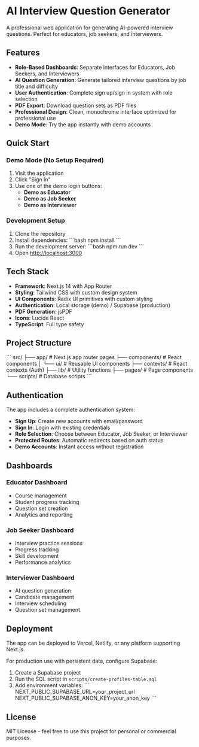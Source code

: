 # AI Interview Question Generator

A professional web application for generating AI-powered interview questions. Perfect for educators, job seekers, and interviewers.

## Features

- **Role-Based Dashboards**: Separate interfaces for Educators, Job Seekers, and Interviewers
- **AI Question Generation**: Generate tailored interview questions by job title and difficulty
- **User Authentication**: Complete sign up/sign in system with role selection
- **PDF Export**: Download question sets as PDF files
- **Professional Design**: Clean, monochrome interface optimized for professional use
- **Demo Mode**: Try the app instantly with demo accounts

## Quick Start

### Demo Mode (No Setup Required)

1. Visit the application
2. Click "Sign In"
3. Use one of the demo login buttons:
   - **Demo as Educator**
   - **Demo as Job Seeker**
   - **Demo as Interviewer**

### Development Setup

1. Clone the repository
2. Install dependencies:
   \`\`\`bash
   npm install
   \`\`\`
3. Run the development server:
   \`\`\`bash
   npm run dev
   \`\`\`
4. Open [http://localhost:3000](http://localhost:3000)

## Tech Stack

- **Framework**: Next.js 14 with App Router
- **Styling**: Tailwind CSS with custom design system
- **UI Components**: Radix UI primitives with custom styling
- **Authentication**: Local storage (demo) / Supabase (production)
- **PDF Generation**: jsPDF
- **Icons**: Lucide React
- **TypeScript**: Full type safety

## Project Structure

\`\`\`
src/
├── app/                 # Next.js app router pages
├── components/          # React components
│   └── ui/             # Reusable UI components
├── contexts/           # React contexts (Auth)
├── lib/                # Utility functions
├── pages/              # Page components
└── scripts/            # Database scripts
\`\`\`

## Authentication

The app includes a complete authentication system:

- **Sign Up**: Create new accounts with email/password
- **Sign In**: Login with existing credentials
- **Role Selection**: Choose between Educator, Job Seeker, or Interviewer
- **Protected Routes**: Automatic redirects based on auth status
- **Demo Accounts**: Instant access without registration

## Dashboards

### Educator Dashboard
- Course management
- Student progress tracking
- Question set creation
- Analytics and reporting

### Job Seeker Dashboard
- Interview practice sessions
- Progress tracking
- Skill development
- Performance analytics

### Interviewer Dashboard
- AI question generation
- Candidate management
- Interview scheduling
- Question set management

## Deployment

The app can be deployed to Vercel, Netlify, or any platform supporting Next.js.

For production use with persistent data, configure Supabase:

1. Create a Supabase project
2. Run the SQL script in `scripts/create-profiles-table.sql`
3. Add environment variables:
   \`\`\`
   NEXT_PUBLIC_SUPABASE_URL=your_project_url
   NEXT_PUBLIC_SUPABASE_ANON_KEY=your_anon_key
   \`\`\`

## License

MIT License - feel free to use this project for personal or commercial purposes.
